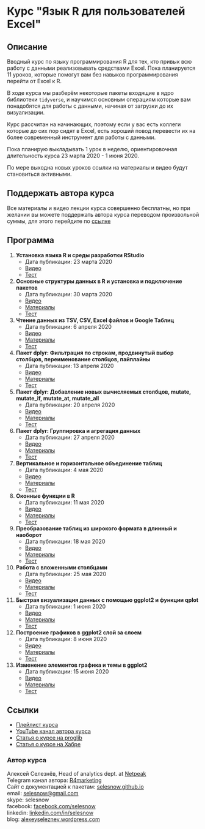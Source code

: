 # Курс "Язык R для пользователей Excel"

## Описание
Вводный курс по языку программирования R для тех, кто привык всю работу с данными реализовывать средствами Excel. Пока планируется 11 уроков, которые помогут вам без навыков программирования перейти от Excel к R.

В ходе курса мы разберём некоторые пакеты входящие в ядро библиотеки `tidyverse`, и научимся основным операциям которые вам понадобятся для работы с данными, начиная от загрузки до их визуализации.

Курс рассчитан на начинающих, поэтому если у вас есть коллеги которые до сих пор сидят в Excel, есть хороший повод перевести их на более современный инструмент для работы с данными.

Пока планирую выкладывать 1 урок в неделю, ориентировочная длительность курса 23 марта 2020 - 1 июня 2020. 

По мере выходна новых уроков ссылки на материалы и видео будут становиться активными.

## Поддержать автора курса
Все материалы и видео лекции курса совершенно бесплатны, но при желании вы можете поддержать автора курса переводом произвольной суммы, для этого перейдите по [ссылке](https://secure.wayforpay.com/payment/r4excel_users)

## Программа
1. **Установка языка R и среды разработки RStudio**
    + Дата публикации: 23 марта 2020
    + [Видео](https://www.youtube.com/watch?v=wFUoaeGEMmY&list=PLD2LDq8edf4pgGg16wYMobvIYy_0MI0kF&index=2&t=0s)
    + [Тест](https://onlinetestpad.com/t/rlanguage4excelusers-1)
2. **Основные структуры данных в R и установка и подключение пакетов**
    + Дата публикации: 30 марта 2020
    + [Видео](https://youtu.be/GwqoGHa8wjQ)
    + [Материалы](https://github.com/selesnow/r4excel_users/tree/master/lesson_2)
    + [Тест](https://onlinetestpad.com/t/rlanguage4excelusers-2)
3. **Чтение данных из TSV, CSV, Excel файлов и Google Таблиц**
    + Дата публикации: 6 апреля 2020
    + [Видео](https://youtu.be/vVFFtgcBp-w)
    + [Материалы](https://github.com/selesnow/r4excel_users/tree/master/lesson_3)
    + [Тест](https://onlinetestpad.com/t/rlanguage4excelusers-3)
4. **Пакет dplyr: Фильтрация по строкам, продвинутый выбор столбцов, переименование столбцов, пайплайны**
    + Дата публикации: 13 апреля 2020
    + [Видео](https://youtu.be/uI0fc3foQQE)
    + [Материалы](https://github.com/selesnow/r4excel_users/tree/master/lesson_4)
    + [Тест](https://onlinetestpad.com/t/rlanguage4excelusers-4)
5. **Пакет dplyr: Добавление новых вычисляемых столбцов, mutate, mutate_if, mutate_at, mutate_all**
    + Дата публикации: 20 апреля 2020
    + [Видео](https://youtu.be/lYYOKPcJ6Gc)
    + [Материалы](https://github.com/selesnow/r4excel_users/tree/master/lesson_5)
    + [Тест](https://onlinetestpad.com/t/rlanguage4excelusers-5)
6. **Пакет dplyr: Группировка и агрегация данных**
    + Дата публикации: 27 апреля 2020
    + [Видео](https://youtu.be/7zyL5apWm1M)
    + [Материалы](https://github.com/selesnow/r4excel_users/tree/master/lesson_6)
    + [Тест](https://onlinetestpad.com/t/rlanguage4excelusers-6)
7. **Вертикальное и горизонтальное объединение таблиц**
    + Дата публикации: 4 мая 2020
    + [Видео](https://youtu.be/oCU30z-_qUQ)
    + [Материалы](https://github.com/selesnow/r4excel_users/tree/master/lesson_7)
    + [Тест](https://onlinetestpad.com/t/rlanguage4excelusers-7)
8. **Оконные функции в R**
    + Дата публикации: 11 мая 2020
    + [Видео](https://youtu.be/SS0LRdmyvvY)
    + [Материалы](https://github.com/selesnow/r4excel_users/tree/master/lesson_8)
    + [Тест](https://onlinetestpad.com/t/rlanguage4excelusers-8)
9. **Преобразование таблиц из широкого формата в длинный и наоборот**
    + Дата публикации: 18 мая 2020
    + [Видео](https://youtu.be/C72nlpBo9Cc)
    + [Материалы](https://github.com/selesnow/r4excel_users/tree/master/lesson_9)
    + [Тест](https://onlinetestpad.com/t/rlanguage4excelusers-9)
10. **Работа с вложенными столбцами**
    + Дата публикации: 25 мая 2020
    + [Видео](https://youtu.be/jMTx34aGhw4)
    + [Материалы](https://github.com/selesnow/r4excel_users/tree/master/lesson_10)
    + [Тест](https://onlinetestpad.com/t/rlanguage4excelusers-10)
11. **Быстрая визуализация данных с помощью ggplot2 и функции qplot**
    + Дата публикации: 1 июня 2020
    + [Видео](https://youtu.be/bWaYo5cU6rk)
    + [Материалы](https://github.com/selesnow/r4excel_users/tree/master/lesson_11)
    + [Тест](https://onlinetestpad.com/t/rlanguage4excelusers-11)
12. **Построение графиков в ggplot2 слой за слоем**
    + Дата публикации: 8 июня 2020
    + [Видео](https://youtu.be/9CDDKaZOp7M)
    + [Материалы](https://github.com/selesnow/r4excel_users/tree/master/lesson_12)
    + [Тест](https://onlinetestpad.com/t/rlanguage4excelusers-12)
13. **Изменение элементов графика и темы в ggplot2**
    + Дата публикации: 15 июня 2020
    + [Видео](https://youtu.be/8ZXzWx7gx4Q)
    + [Материалы](https://github.com/selesnow/r4excel_users/tree/master/lesson_13)
    + [Тест](https://onlinetestpad.com/t/rlanguage4excelusers-13)
    
## Ссылки
* [Плейлист курса](https://www.youtube.com/playlist?list=PLD2LDq8edf4pgGg16wYMobvIYy_0MI0kF)
* [YouTube канал автора курса](https://www.youtube.com/R4marketing/?sub_confirmation=1)
* [Статья о курсе на proglib](https://proglib.io/p/besplatnyy-videokurs-yazyk-r-dlya-polzovateley-excel-2020-04-14)
* [Статья о курсе на Хабре](https://habr.com/ru/post/495438/)

### Автор курса
Алексей Селезнёв, Head of analytics dept. at [Netpeak](https://netpeak.net)
<Br>Telegram канал автора: [R4marketing](https://t.me/R4marketing)
<Br>Сайт с документацией к пакетам: [selesnow.github.io](https://selesnow.github.io)
<Br>email: selesnow@gmail.com
<Br>skype: selesnow
<Br>facebook: [facebook.com/selesnow](https://facebook.com/selesnow)
<Br>linkedin: [linkedin.com/in/selesnow](https://linkedin.com/in/selesnow)
<Br>blog: [alexeyseleznev.wordpress.com](https://alexeyseleznev.wordpress.com/)
